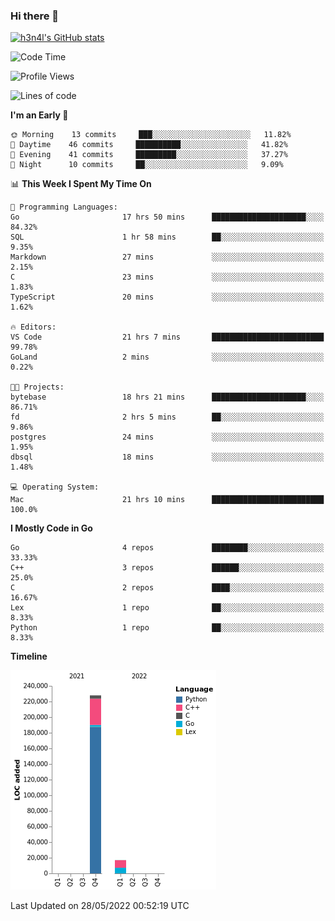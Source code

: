 ### Hi there 👋

[![h3n4l's GitHub stats](https://github-readme-stats.vercel.app/api?username=h3n4l&count_private=true&show_icons=true&theme=radical)](https://github.com/h3n4l/github-readme-stats)

<!--START_SECTION:waka-->
![Code Time](http://img.shields.io/badge/Code%20Time-0%20secs-blue)

![Profile Views](http://img.shields.io/badge/Profile%20Views-3-blue)

![Lines of code](https://img.shields.io/badge/From%20Hello%20World%20I%27ve%20Written-245%20Thousand%20lines%20of%20code-blue)

**I'm an Early 🐤** 

```text
🌞 Morning    13 commits     ███░░░░░░░░░░░░░░░░░░░░░░   11.82% 
🌆 Daytime    46 commits     ██████████░░░░░░░░░░░░░░░   41.82% 
🌃 Evening    41 commits     █████████░░░░░░░░░░░░░░░░   37.27% 
🌙 Night      10 commits     ██░░░░░░░░░░░░░░░░░░░░░░░   9.09%

```


📊 **This Week I Spent My Time On** 

```text
💬 Programming Languages: 
Go                       17 hrs 50 mins      █████████████████████░░░░   84.32% 
SQL                      1 hr 58 mins        ██░░░░░░░░░░░░░░░░░░░░░░░   9.35% 
Markdown                 27 mins             ░░░░░░░░░░░░░░░░░░░░░░░░░   2.15% 
C                        23 mins             ░░░░░░░░░░░░░░░░░░░░░░░░░   1.83% 
TypeScript               20 mins             ░░░░░░░░░░░░░░░░░░░░░░░░░   1.62%

🔥 Editors: 
VS Code                  21 hrs 7 mins       █████████████████████████   99.78% 
GoLand                   2 mins              ░░░░░░░░░░░░░░░░░░░░░░░░░   0.22%

🐱‍💻 Projects: 
bytebase                 18 hrs 21 mins      █████████████████████░░░░   86.71% 
fd                       2 hrs 5 mins        ██░░░░░░░░░░░░░░░░░░░░░░░   9.86% 
postgres                 24 mins             ░░░░░░░░░░░░░░░░░░░░░░░░░   1.95% 
dbsql                    18 mins             ░░░░░░░░░░░░░░░░░░░░░░░░░   1.48%

💻 Operating System: 
Mac                      21 hrs 10 mins      █████████████████████████   100.0%

```

**I Mostly Code in Go** 

```text
Go                       4 repos             ████████░░░░░░░░░░░░░░░░░   33.33% 
C++                      3 repos             ██████░░░░░░░░░░░░░░░░░░░   25.0% 
C                        2 repos             ████░░░░░░░░░░░░░░░░░░░░░   16.67% 
Lex                      1 repo              ██░░░░░░░░░░░░░░░░░░░░░░░   8.33% 
Python                   1 repo              ██░░░░░░░░░░░░░░░░░░░░░░░   8.33%

```


**Timeline**

![Chart not found](https://raw.githubusercontent.com/h3n4l/h3n4l/main/charts/bar_graph.png) 


 Last Updated on 28/05/2022 00:52:19 UTC
<!--END_SECTION:waka-->

